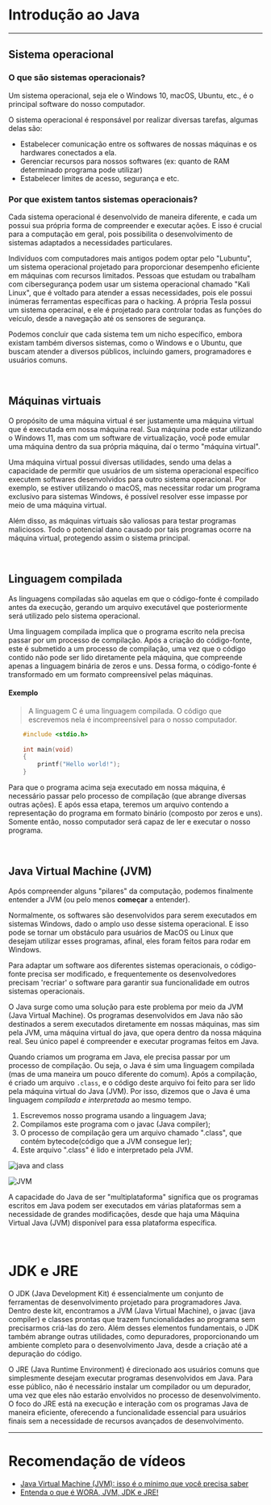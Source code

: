 # Introdução ao Java

____________

## Sistema operacional

### O que são sistemas operacionais?
Um sistema operacional, seja ele o Windows 10, macOS, Ubuntu, etc., é o principal software do nosso computador.

O sistema operacional é responsável por realizar diversas tarefas, algumas delas são:
- Estabelecer comunicação entre os softwares de nossas máquinas e os hardwares conectados a ela.
- Gerenciar recursos para nossos softwares (ex: quanto de RAM determinado programa pode utilizar)
- Estabelecer limites de acesso, segurança e etc.

### Por que existem tantos sistemas operacionais? 
Cada sistema operacional é desenvolvido de maneira diferente, e cada um possui sua própria forma de compreender e executar ações. E isso é crucial para a computação em geral, pois possibilita o desenvolvimento de sistemas adaptados a necessidades particulares.

Indivíduos com computadores mais antigos podem optar pelo "Lubuntu", um sistema operacional projetado para proporcionar desempenho eficiente em máquinas com recursos limitados. Pessoas que estudam ou trabalham com cibersegurança podem usar um sistema operacional chamado "Kali Linux", que é voltado para atender a essas necessidades, pois ele possui inúmeras ferramentas específicas para o hacking. A própria Tesla possui um sistema operacinal, e ele é projetado para controlar todas as funções do veículo, desde a navegação até os sensores de segurança.

Podemos concluir que cada sistema tem um nicho específico, embora existam também diversos sistemas, como o Windows e o Ubuntu, 
que buscam atender a diversos públicos, incluindo gamers, programadores e usuários comuns.

<br>

## Máquinas virtuais 
O propósito de uma máquina virtual é ser justamente uma máquina virtual que é executada em nossa máquina real. Sua máquina pode estar utilizando o Windows 11, mas com um software de virtualização, você pode 
emular uma máquina dentro da sua própria máquina, daí o termo "máquina virtual".

Uma máquina virtual possui diversas utilidades, sendo uma delas a capacidade de permitir que usuários de um sistema operacional específico executem softwares desenvolvidos para outro sistema operacional. Por exemplo, se estiver utilizando o macOS, mas necessitar rodar um programa exclusivo para sistemas Windows, é possível resolver esse impasse por meio de uma máquina virtual.

Além disso, as máquinas virtuais são valiosas para testar programas maliciosos. Todo o potencial dano causado por tais programas ocorre na máquina virtual, protegendo assim o sistema principal.

<br>

## Linguagem compilada
As linguagens compiladas são aquelas em que o código-fonte é compilado antes da execução, gerando um arquivo executável que posteriormente será utilizado pelo sistema operacional.

Uma linguagem compilada implica que o programa escrito nela precisa passar por um processo de compilação. Após a criação do código-fonte, este é submetido a um processo de compilação, uma vez que o código contido não pode ser lido diretamente pela máquina, que compreende apenas a linguagem binária de zeros e uns. Dessa forma, o código-fonte é transformado em um formato compreensível pelas máquinas.

#### Exemplo
> A linguagem C é uma linguagem compilada. O código que escrevemos nela é incompreensível para o nosso computador.
```c
    #include <stdio.h>
    
    int main(void)
    {
        printf("Hello world!");
    }
```

Para que o programa acima seja executado em nossa máquina, é necessário passar pelo processo de compilação (que abrange diversas outras ações). E após essa etapa, teremos um arquivo contendo a representação do programa em formato binário (composto por zeros e uns). Somente então, nosso computador será capaz de ler e executar o nosso programa.

<br>

## Java Virtual Machine (JVM)
Após compreender alguns "pilares" da computação, podemos finalmente entender a JVM (ou pelo menos __começar__ a entender).

Normalmente, os softwares são desenvolvidos para serem executados em sistemas Windows, dado o amplo uso desse sistema operacional. E isso pode se tornar um obstáculo para usuários de MacOS ou Linux que desejam utilizar esses programas, afinal, eles foram feitos para rodar em Windows. 

Para adaptar um software aos diferentes sistemas operacionais, o código-fonte precisa ser modificado, e frequentemente os desenvolvedores precisam 'recriar' o software para garantir sua funcionalidade em outros sistemas operacionais. 

O Java surge como uma solução para este problema por meio da JVM (Java Virtual Machine). Os programas desenvolvidos em Java não são destinados a serem executados diretamente em nossas máquinas, mas sim pela JVM, uma máquina virtual do java, que opera dentro da nossa máquina real. Seu único papel é compreender e executar programas feitos em Java.

Quando criamos um programa em Java, ele precisa passar por um processo de compilação. Ou seja, o Java é sim uma linguagem compilada (mas de uma maneira um pouco diferente do comum). Após a compilação, é criado um arquivo `.class`, e o código deste arquivo foi feito para ser lido pela máquina virtual do Java (JVM). Por isso, dizemos que o Java é uma linguagem _compilada e interpretada_ ao mesmo tempo.

1. Escrevemos nosso programa usando a linguagem Java;
2. Compilamos este programa com o javac (Java compiler);
3. O processo de compilação gera um arquivo chamado ".class", que contém bytecode(código que a JVM consegue ler);
4. Este arquivo ".class" é lido e interpretado pela JVM.

![java and class](https://github.com/FireguiQueen/Java/assets/98475125/bd5e74c5-2332-4bea-b09a-4fb5a1cce062)

![JVM](https://github.com/FireguiQueen/Java/assets/98475125/0f973e29-41f0-424e-b832-634ada8c4d5c)

A capacidade do Java de ser "multiplataforma" significa que os programas escritos em Java podem ser executados em várias
plataformas sem a necessidade de grandes modificações, desde que haja uma Máquina Virtual Java (JVM) disponível para essa plataforma específica.

<br>

# JDK e JRE
O JDK (Java Development Kit) é essencialmente um conjunto de ferramentas de desenvolvimento projetado para programadores Java. Dentro deste kit, encontramos a JVM (Java Virtual Machine), o javac (java compiler) e classes prontas que trazem funcionalidades ao programa sem precisarmos criá-las do zero. Além desses elementos fundamentais, o JDK também abrange outras utilidades, como depuradores, proporcionando um ambiente completo para o desenvolvimento Java, desde a criação até a depuração do código.

O JRE (Java Runtime Environment) é direcionado aos usuários comuns que simplesmente desejam executar programas desenvolvidos em Java. Para esse público, não é necessário instalar um compilador ou um depurador, uma vez que eles não estarão envolvidos no processo de desenvolvimento. O foco do JRE está na execução e interação com os programas Java de maneira eficiente, oferecendo a funcionalidade essencial para usuários finais sem a necessidade de recursos avançados de desenvolvimento.

____________________________

# Recomendação de vídeos
- [Java Virtual Machine (JVM): isso é o mínimo que você precisa saber](https://youtu.be/-rqptX0AqgI)
- [Entenda o que é WORA, JVM, JDK e JRE!](https://youtu.be/U6Gh6HYyl6c)
